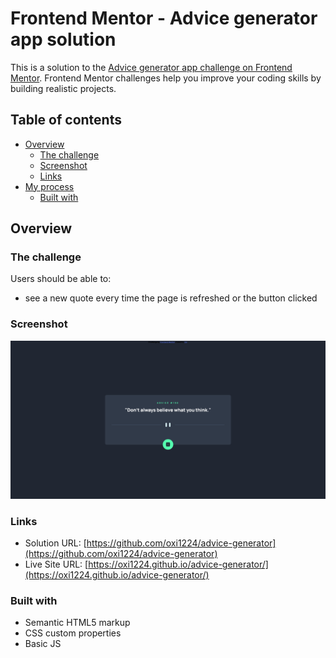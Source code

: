 # Frontend Mentor - Advice generator app solution

This is a solution to the [Advice generator app challenge on Frontend Mentor](https://www.frontendmentor.io/challenges/advice-generator-app-QdUG-13db). Frontend Mentor challenges help you improve your coding skills by building realistic projects.

## Table of contents

- [Overview](#overview)
  - [The challenge](#the-challenge)
  - [Screenshot](#screenshot)
  - [Links](#links)
- [My process](#my-process)
  - [Built with](#built-with)

## Overview

### The challenge

Users should be able to:

- see a new quote every time the page is refreshed or the button clicked

### Screenshot

![](./Screenshot.png)

### Links

- Solution URL: [https://github.com/oxi1224/advice-generator](https://github.com/oxi1224/advice-generator)
- Live Site URL: [https://oxi1224.github.io/advice-generator/](https://oxi1224.github.io/advice-generator/)

### Built with

- Semantic HTML5 markup
- CSS custom properties
- Basic JS
